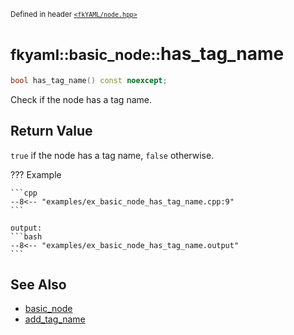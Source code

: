<small>Defined in header [`<fkYAML/node.hpp>`](https://github.com/fktn-k/fkYAML/blob/develop/include/fkYAML/node.hpp)</small>

# <small>fkyaml::basic_node::</small>has_tag_name

```cpp
bool has_tag_name() const noexcept;
```

Check if the node has a tag name.  

## **Return Value**

`true` if the node has a tag name, `false` otherwise.  

??? Example

    ```cpp
    --8<-- "examples/ex_basic_node_has_tag_name.cpp:9"
    ```

    output:
    ```bash
    --8<-- "examples/ex_basic_node_has_tag_name.output"
    ```

## **See Also**

* [basic_node](index.md)
* [add_tag_name](add_tag_name.md)
